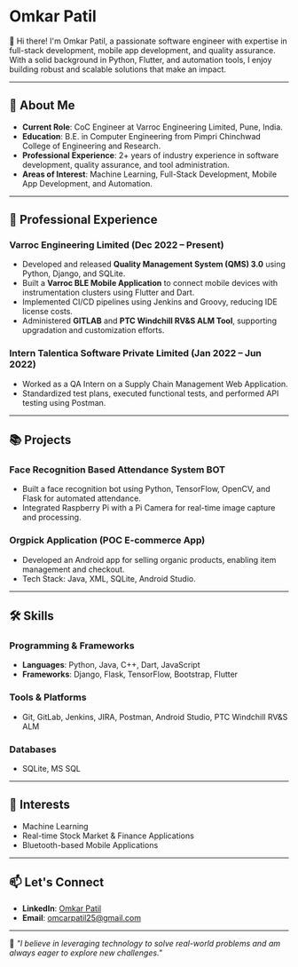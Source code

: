 # Omkar Patil

👋 Hi there! I'm Omkar Patil, a passionate software engineer with expertise in full-stack development, mobile app development, and quality assurance. With a solid background in Python, Flutter, and automation tools, I enjoy building robust and scalable solutions that make an impact.

-------------

## 🌟 About Me
- **Current Role**: CoC Engineer at Varroc Engineering Limited, Pune, India.
- **Education**: B.E. in Computer Engineering from Pimpri Chinchwad College of Engineering and Research.
- **Professional Experience**: 2+ years of industry experience in software development, quality assurance, and tool administration.
- **Areas of Interest**: Machine Learning, Full-Stack Development, Mobile App Development, and Automation.

---

## 💼 Professional Experience

### Varroc Engineering Limited (Dec 2022 – Present)
- Developed and released **Quality Management System (QMS) 3.0** using Python, Django, and SQLite.
- Built a **Varroc BLE Mobile Application** to connect mobile devices with instrumentation clusters using Flutter and Dart.
- Implemented CI/CD pipelines using Jenkins and Groovy, reducing IDE license costs.
- Administered **GITLAB** and **PTC Windchill RV&S ALM Tool**, supporting upgradation and customization efforts.

### Intern Talentica Software Private Limited (Jan 2022 – Jun 2022)
- Worked as a QA Intern on a Supply Chain Management Web Application.
- Standardized test plans, executed functional tests, and performed API testing using Postman.

---

## 📚 Projects

### Face Recognition Based Attendance System BOT
- Built a face recognition bot using Python, TensorFlow, OpenCV, and Flask for automated attendance.
- Integrated Raspberry Pi with a Pi Camera for real-time image capture and processing.

### Orgpick Application (POC E-commerce App)
- Developed an Android app for selling organic products, enabling item management and checkout.
- Tech Stack: Java, XML, SQLite, Android Studio.

---

## 🛠️ Skills

### Programming & Frameworks
- **Languages**: Python, Java, C++, Dart, JavaScript
- **Frameworks**: Django, Flask, TensorFlow, Bootstrap, Flutter

### Tools & Platforms
- Git, GitLab, Jenkins, JIRA, Postman, Android Studio, PTC Windchill RV&S ALM

### Databases
- SQLite, MS SQL

---

## 🌱 Interests
- Machine Learning
- Real-time Stock Market & Finance Applications
- Bluetooth-based Mobile Applications

---

## 📫 Let's Connect
- **LinkedIn**: [Omkar Patil](www.linkedin.com/in/omkar-vijay-patil)
- **Email**: omcarpatil25@gmail.com

---

🌟 *"I believe in leveraging technology to solve real-world problems and am always eager to explore new challenges."*
